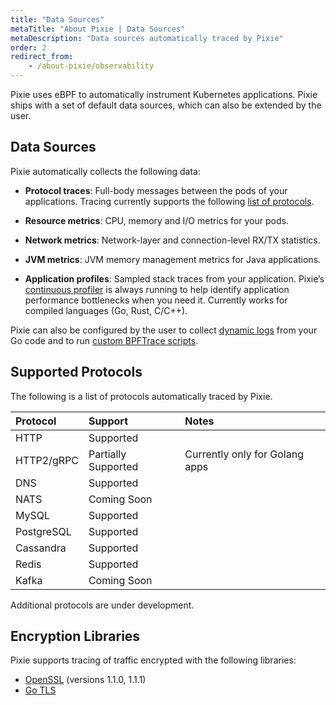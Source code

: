 ```yaml
---
title: "Data Sources"
metaTitle: "About Pixie | Data Sources"
metaDescription: "Data sources automatically traced by Pixie"
order: 2
redirect_from:
    - /about-pixie/observability
---
```


Pixie uses eBPF to automatically instrument Kubernetes applications. Pixie ships with a set of default data sources, which can also be extended by the user.

## Data Sources

Pixie automatically collects the following data:

* **Protocol traces**: Full-body messages between the pods of your applications. Tracing currently supports the following [list of protocols](/about-pixie/data-sources#supported-protocols).

* **Resource metrics**: CPU, memory and I/O metrics for your pods.

* **Network metrics**: Network-layer and connection-level RX/TX statistics.

* **JVM metrics**: JVM memory management metrics for Java applications.

* **Application profiles**: Sampled stack traces from your application. Pixie’s [continuous profiler](/tutorials/pixie-101/profiler/) is always running to help identify application performance bottlenecks when you need it. Currently works for compiled languages (Go, Rust, C/C++).

Pixie can also be configured by the user to collect [dynamic logs](/tutorials/custom-data/dynamic-go-logging/) from your Go code and to run [custom BPFTrace scripts](/tutorials/custom-data/distributed-bpftrace-deployment).

## Supported Protocols

The following is a list of protocols automatically traced by Pixie.

| Protocol      | Support             | Notes                          |
| :------------ | :------------------ | :----------------------------- |
| HTTP          | Supported           |                                |
| HTTP2/gRPC    | Partially Supported | Currently only for Golang apps |
| DNS           | Supported           |                                |
| NATS          | Coming Soon         |                                |
| MySQL         | Supported           |                                |
| PostgreSQL    | Supported           |                                |
| Cassandra     | Supported           |                                |
| Redis         | Supported           |                                |
| Kafka         | Coming Soon         |                                |

Additional protocols are under development.

## Encryption Libraries

Pixie supports tracing of traffic encrypted with the following libraries:

* [OpenSSL](https://www.openssl.org/) (versions 1.1.0, 1.1.1)
* [Go TLS](https://golang.org/pkg/crypto/tls/)

